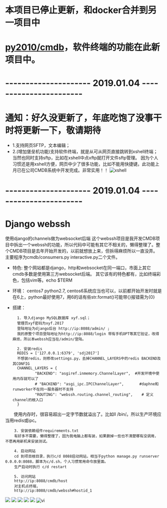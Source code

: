 
# 本项目已停止更新，和docker合并到另一项目中 
# [py2010/cmdb](https://github.com/py2010/cmdb)，软件终端的功能在此新项目中。


# ---------------------  2019.01.04  -----------------------
# 通知：好久没更新了，年底吃饱了没事干时将更新一下，敬请期待
* 1.支持网页SFTP，文本编辑；
* 2.(增加堡垒机功能)支持软件终端，就是从可从网页直接跳转到xshell终端；当然也同时支持sftp，比如在xshell中点xftp就打开文件sftp管理。
因为个人习惯还是用xshell方便，网页中少了很多功能，比如不能用快捷键。此功能上月已在公司CMDB系统中开发完成。非常实用！！
![xshell](./xshell.gif  "xshell")
# ---------------------  2019.01.04  -----------------------
# Django webssh
使用django的channels做为websocket后端
这个webssh项目是我开发CMDB项目中拆出一个webssh的功能，所以代码中可能有其它不相关的，懒得整理了。整个CMDB项目是去年开始开发的，以前就想放上来，但拆得麻烦所以一直没弄。
主要程序为cmdb/consumers.py interactive.py二个文件。

* 特色:
        整个网站都是django，http和websocket在同一端口，市面上其它cmdb多数是使用第三方websocket后端。
        其它该有的特色都有，比如终端彩色，包括vim等。echo $TERM

* 环境：
        centos7 python2.7,
        centos6系统应当也可以，以前都开始开发时就是在6上，python最好使用7，用6的话有些str.format()可能带{}报错需为{0}

* 搭建：
        
        1. 导入django MySQL数据库 xyf.sql；
        管理员xyf密码为xyf.2017
        登陆地址为django后台 http://ip:8088/admin/ ;
        我的原整个项目登陆地址为http://ip:8088/login 带有手机OPT等其它验证，改得麻烦，所以本webssh应当在/admin/登陆。

        2. 安装redis
        REDIS = ['127.0.0.1:6379', 'sdj2017']
        不想装redis，则修改settings.py，去掉CHANNEL_LAYERS中的redis BACKEND及其CONFIG
        CHANNEL_LAYERS = {
                "BACKEND": "asgiref.inmemory.ChannelLayer",  #开发环境中使用内存就可以了
                # "BACKEND": "asgi_ipc.IPCChannelLayer",       #daphne和runworker不在同一服务器时不支持
                "ROUTING": "webssh.routing.channel_routing",    # 定义channel的根入口
        }
        使用内存时，很容易超出一定字节数就溢出了。比如ll /bin/。所以生产环境应当用redis或ipc。
        
        3. 安装依赖组件requirements.txt
        有好多不需要，懒得整理了，因为我电脑上都有装，如果删掉一些也不清楚哪有没调用，不愿再用新机来安装测试。

        4. 启动网站
        cd 到项目根目录，执行c/d 8088启动网站，相当于python manage.py runserver 0.0.0.0:8088，脚本为c/d.sh，个人习惯常用命令放里面。
        生产启动时执行 c/d restart

        5. 访问网站
        http://ip:8088/cmdb/host
        对主机点终端，
        http://ip:8088/cmdb/webssh#hostid_1

![](./host.png)
![](./webssh.png)
![](./webssh2.png)
![](./ssh.png)
![](./top.png)
![vi](./vi.png  "vi")
